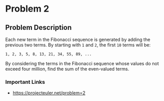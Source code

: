 # Problem 2

## Problem Description

Each new term in the Fibonacci sequence is generated by adding the previous two terms. By starting with `1` and `2`, the first `10` terms will be:

```
1, 2, 3, 5, 8, 13, 21, 34, 55, 89, ...
```

By considering the terms in the Fibonacci sequence whose values do not exceed four million, find the sum of the even-valued terms.

### Important Links
- https://projecteuler.net/problem=2
